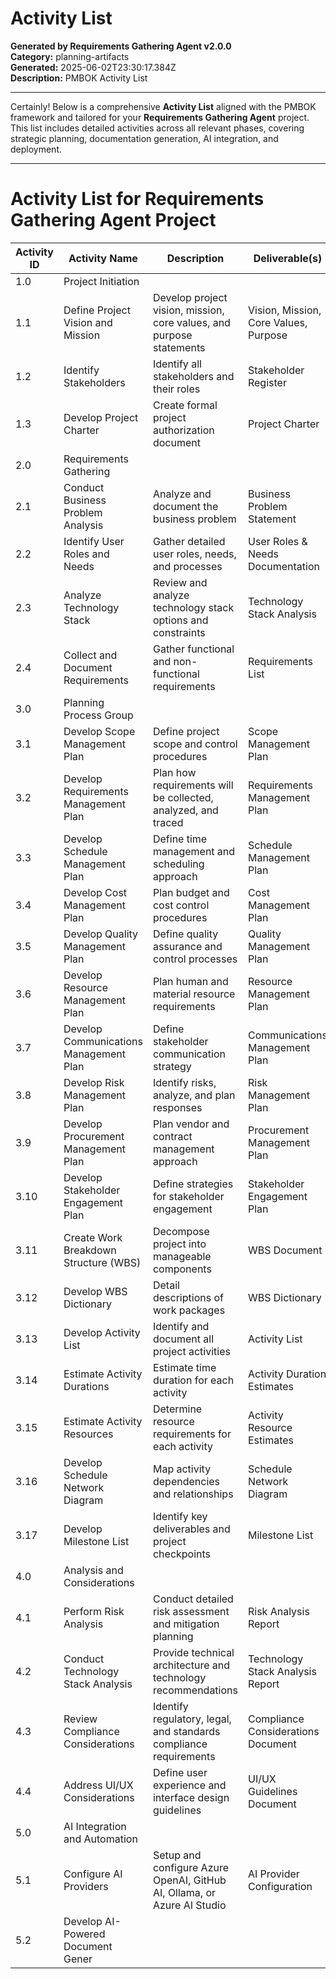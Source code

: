 # Activity List

**Generated by Requirements Gathering Agent v2.0.0**  
**Category:** planning-artifacts  
**Generated:** 2025-06-02T23:30:17.384Z  
**Description:** PMBOK Activity List

---

Certainly! Below is a comprehensive **Activity List** aligned with the PMBOK framework and tailored for your **Requirements Gathering Agent** project. This list includes detailed activities across all relevant phases, covering strategic planning, documentation generation, AI integration, and deployment.

---

# Activity List for Requirements Gathering Agent Project

| Activity ID | Activity Name                                 | Description                                                                                           | Deliverable(s)                          | Predecessor(s)       |
|-------------|----------------------------------------------|---------------------------------------------------------------------------------------------------|---------------------------------------|----------------------|
| 1.0         | Project Initiation                            |                                                                                                   |                                       |                      |
| 1.1         | Define Project Vision and Mission             | Develop project vision, mission, core values, and purpose statements                               | Vision, Mission, Core Values, Purpose | -                    |
| 1.2         | Identify Stakeholders                         | Identify all stakeholders and their roles                                                         | Stakeholder Register                  | 1.1                  |
| 1.3         | Develop Project Charter                       | Create formal project authorization document                                                      | Project Charter                      | 1.1, 1.2             |
| 2.0         | Requirements Gathering                        |                                                                                                   |                                       |                      |
| 2.1         | Conduct Business Problem Analysis             | Analyze and document the business problem                                                        | Business Problem Statement           | 1.3                  |
| 2.2         | Identify User Roles and Needs                  | Gather detailed user roles, needs, and processes                                                  | User Roles & Needs Documentation     | 2.1                  |
| 2.3         | Analyze Technology Stack                      | Review and analyze technology stack options and constraints                                      | Technology Stack Analysis             | 2.1                  |
| 2.4         | Collect and Document Requirements             | Gather functional and non-functional requirements                                                 | Requirements List                    | 2.2, 2.3             |
| 3.0         | Planning Process Group                        |                                                                                                   |                                       |                      |
| 3.1         | Develop Scope Management Plan                 | Define project scope and control procedures                                                       | Scope Management Plan                | 1.3, 2.4             |
| 3.2         | Develop Requirements Management Plan          | Plan how requirements will be collected, analyzed, and traced                                    | Requirements Management Plan          | 2.4                  |
| 3.3         | Develop Schedule Management Plan               | Define time management and scheduling approach                                                   | Schedule Management Plan             | 3.1                  |
| 3.4         | Develop Cost Management Plan                   | Plan budget and cost control procedures                                                          | Cost Management Plan                 | 3.1                  |
| 3.5         | Develop Quality Management Plan                | Define quality assurance and control processes                                                   | Quality Management Plan              | 3.1                  |
| 3.6         | Develop Resource Management Plan               | Plan human and material resource requirements                                                    | Resource Management Plan             | 3.1                  |
| 3.7         | Develop Communications Management Plan         | Define stakeholder communication strategy                                                        | Communications Management Plan       | 1.2                  |
| 3.8         | Develop Risk Management Plan                    | Identify risks, analyze, and plan responses                                                      | Risk Management Plan                 | 2.4                  |
| 3.9         | Develop Procurement Management Plan            | Plan vendor and contract management approach                                                     | Procurement Management Plan          | 3.1                  |
| 3.10        | Develop Stakeholder Engagement Plan            | Define strategies for stakeholder engagement                                                    | Stakeholder Engagement Plan          | 1.2                  |
| 3.11        | Create Work Breakdown Structure (WBS)          | Decompose project into manageable components                                                     | WBS Document                        | 3.1                  |
| 3.12        | Develop WBS Dictionary                          | Detail descriptions of work packages                                                             | WBS Dictionary                      | 3.11                 |
| 3.13        | Develop Activity List                           | Identify and document all project activities                                                     | Activity List                      | 3.11                 |
| 3.14        | Estimate Activity Durations                     | Estimate time duration for each activity                                                         | Activity Duration Estimates          | 3.13                 |
| 3.15        | Estimate Activity Resources                      | Determine resource requirements for each activity                                                | Activity Resource Estimates          | 3.13                 |
| 3.16        | Develop Schedule Network Diagram                 | Map activity dependencies and relationships                                                     | Schedule Network Diagram             | 3.13, 3.14, 3.15     |
| 3.17        | Develop Milestone List                           | Identify key deliverables and project checkpoints                                               | Milestone List                     | 3.13                 |
| 4.0         | Analysis and Considerations                    |                                                                                                   |                                       |                      |
| 4.1         | Perform Risk Analysis                           | Conduct detailed risk assessment and mitigation planning                                        | Risk Analysis Report                | 3.8                  |
| 4.2         | Conduct Technology Stack Analysis               | Provide technical architecture and technology recommendations                                   | Technology Stack Analysis Report    | 2.3                  |
| 4.3         | Review Compliance Considerations                | Identify regulatory, legal, and standards compliance requirements                               | Compliance Considerations Document  | 2.4                  |
| 4.4         | Address UI/UX Considerations                     | Define user experience and interface design guidelines                                         | UI/UX Guidelines Document           | 2.2                  |
| 5.0         | AI Integration and Automation                  |                                                                                                   |                                       |                      |
| 5.1         | Configure AI Providers                           | Setup and configure Azure OpenAI, GitHub AI, Ollama, or Azure AI Studio                          | AI Provider Configuration           | 1.3                  |
| 5.2         | Develop AI-Powered Document Gener